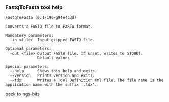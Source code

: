 ### FastqToFasta tool help
	FastqToFasta (0.1-190-g94e4c3d)
	
	Converts a FASTQ file to FASTA format.
	
	Mandatory parameters:
	  -in <file>  Input gzipped FASTQ file.
	
	Optional parameters:
	  -out <file> Output FASTA file. If unset, writes to STDOUT.
	              Default value: ''
	
	Special parameters:
	  --help      Shows this help and exits.
	  --version   Prints version and exits.
	  --tdx       Writes a Tool Definition Xml file. The file name is the application name with the suffix '.tdx'.
	
[back to ngs-bits](https://github.com/marc-sturm/ngs-bits)